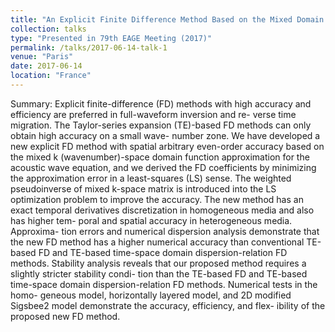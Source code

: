 ```yaml
---
title: "An Explicit Finite Difference Method Based on the Mixed Domain Function Approximation and Adaptive Spatial Operator Length Scheme"
collection: talks
type: "Presented in 79th EAGE Meeting (2017)"
permalink: /talks/2017-06-14-talk-1
venue: "Paris"
date: 2017-06-14
location: "France"
---
```

Summary: Explicit finite-difference (FD) methods with high accuracy and efficiency are preferred in full-waveform inversion and re- verse time migration. The Taylor-series expansion (TE)-based FD methods can only obtain high accuracy on a small wave- number zone. We have developed a new explicit FD method with spatial arbitrary even-order accuracy based on the mixed k (wavenumber)-space domain function approximation for the acoustic wave equation, and we derived the FD coefficients by minimizing the approximation error in a least-squares (LS) sense. The weighted pseudoinverse of mixed k-space matrix is introduced into the LS optimization problem to improve the accuracy. The new method has an exact temporal derivatives discretization in homogeneous media and also has higher tem- poral and spatial accuracy in heterogeneous media. Approxima- tion errors and numerical dispersion analysis demonstrate that the new FD method has a higher numerical accuracy than conventional TE-based FD and TE-based time-space domain dispersion-relation FD methods. Stability analysis reveals that our proposed method requires a slightly stricter stability condi- tion than the TE-based FD and TE-based time-space domain dispersion-relation FD methods. Numerical tests in the homo- geneous model, horizontally layered model, and 2D modified Sigsbee2 model demonstrate the accuracy, efficiency, and flex- ibility of the proposed new FD method.
